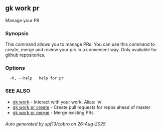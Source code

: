 ## gk work pr

Manage your PR

### Synopsis


This command allows you to manage PRs. 
You can use this command to create, merge and review your prs in a convenient way.
Only available for github repositories.


### Options

```
  -h, --help   help for pr
```

### SEE ALSO

* [gk work](gk_work.md)	 - Interact with your work. Alias: 'w'
* [gk work pr create](gk_work_pr_create.md)	 - Create pull requests for repos ahead of master
* [gk work pr merge](gk_work_pr_merge.md)	 - Merge existing PRs

###### Auto generated by spf13/cobra on 26-Aug-2025
